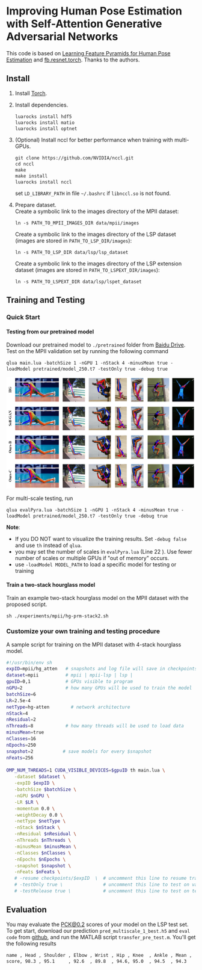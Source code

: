 # Improving Human Pose Estimation with Self-Attention Generative Adversarial Networks

This code is based on [Learning Feature Pyramids for Human Pose Estimation](https://github.com/bearpaw/PyraNet) and [fb.resnet.torch](https://github.com/facebook/fb.resnet.torch). Thanks to the authors. 

## Install

1. Install [Torch](http://torch.ch/).

2. Install dependencies.
   ```
   luarocks install hdf5
   luarocks install matio
   luarocks install optnet
   ```

3. (Optional) Install nccl for better performance when training with multi-GPUs.
   ```
   git clone https://github.com/NVIDIA/nccl.git
   cd nccl
   make 
   make install
   luarocks install nccl
   ```
   set `LD_LIBRARY_PATH` in file `~/.bashrc` if `libnccl.so` is not found.

4. Prepare dataset.  
   Create a symbolic link to the images directory of the MPII dataset:
   ```
   ln -s PATH_TO_MPII_IMAGES_DIR data/mpii/images
   ```
   Create a symbolic link to the images directory of the LSP dataset (images are stored in `PATH_TO_LSP_DIR/images`):
   ```
   ln -s PATH_TO_LSP_DIR data/lsp/lsp_dataset
   ```
   Create a symbolic link to the images directory of the LSP extension dataset (images are stored in `PATH_TO_LSPEXT_DIR/images`):
   ```
   ln -s PATH_TO_LSPEXT_DIR data/lsp/lspet_dataset
   ```

## Training and Testing

### Quick Start

#### Testing from our pretrained model
Download our pretrained model to `./pretrained` folder from [Baidu Drive](https://drive.google.com/open?id=0B63t5HSgY4SQbmJoRV9fOTBFTlU). Test on the MPII validation set by running the following command

```
qlua main.lua -batchSize 1 -nGPU 1 -nStack 4 -minusMean true -loadModel pretrained/model_250.t7 -testOnly true -debug true
```

![Example](data/example.png)

For multi-scale testing, run

```
qlua evalPyra.lua -batchSize 1 -nGPU 1 -nStack 4 -minusMean true -loadModel pretrained/model_250.t7 -testOnly true -debug true
```

**Note**: 
* If you DO NOT want to visualize the training results. Set `-debug false` and use `th` instead of `qlua`.
* you may set the number of scales in `evalPyra.lua` (Line 22 ). Use fewer number of scales or multiple GPUs if "out of memory" occurs.
* use `-loadModel MODEL_PATH` to load a specific model for testing or training

#### Train a two-stack hourglass model 

Train an example two-stack hourglass model on the MPII dataset with the proposed script.

```
sh ./experiments/mpii/hg-prm-stack2.sh 
```

### Customize your own training and testing procedure

A sample script for training on the MPII dataset with 4-stack hourglass model.

```bash
#!/usr/bin/env sh
expID=mpii/hg_atten   # snapshots and log file will save in checkpoints/$expID
dataset=mpii          # mpii | mpii-lsp | lsp |
gpuID=0,1             # GPUs visible to program
nGPU=2                # how many GPUs will be used to train the model
batchSize=6          
LR=2.5e-4
netType=hg-atten        # network architecture
nStack=4
nResidual=2
nThreads=8            # how many threads will be used to load data
minusMean=true
nClasses=16
nEpochs=250           
snapshot=2           # save models for every $snapshot
nFeats=256

OMP_NUM_THREADS=1 CUDA_VISIBLE_DEVICES=$gpuID th main.lua \
   -dataset $dataset \
   -expID $expID \
   -batchSize $batchSize \
   -nGPU $nGPU \
   -LR $LR \
   -momentum 0.0 \
   -weightDecay 0.0 \
   -netType $netType \
   -nStack $nStack \
   -nResidual $nResidual \
   -nThreads $nThreads \
   -minusMean $minusMean \
   -nClasses $nClasses \
   -nEpochs $nEpochs \
   -snapshot $snapshot \
   -nFeats $nFeats \
   # -resume checkpoints/$expID  \  # uncomment this line to resume training
   # -testOnly true \               # uncomment this line to test on validation data
   # -testRelease true \            # uncomment this line to test on test data (MPII dataset)
```


## Evaluation
You may evaluate the PCK@0.2 scores of your model on the LSP test set. To get start, download our prediction `pred_multiscale_1_best.h5` and `eval code` from [github](https://drive.google.com/open?id=0B63t5HSgY4SQbmJoRV9fOTBFTlU), and run the MATLAB script `transfer_pre_test.m`. You'll get the following results

```
name , Head , Shoulder , Elbow , Wrist , Hip , Knee  , Ankle , Mean , 
score, 98.3 , 95.1     , 92.6  , 89.8  , 94.6, 95.0  , 94.5  , 94.3
```

